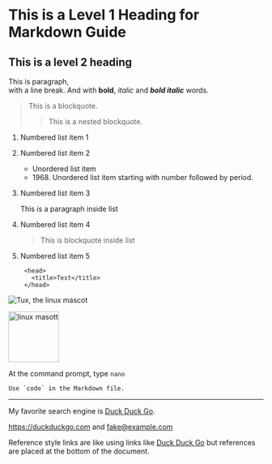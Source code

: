 # This is a Level 1 Heading for Markdown Guide
## This is a level 2 heading

This is paragraph,  
with a line break. And with **bold**, *italic* and ***bold italic*** words.

> This is a blockquote.
>
> > This is a nested blockquote.

1. Numbered list item 1
2. Numbered list item 2
     - Unordered list item
     - 1968\. Unordered list item starting with number followed by period.
3. Numbered list item 3

    This is a paragraph inside list
4. Numbered list item 4
   > This is blockquote inside list
5. Numbered list item 5
   
        <head>
          <title>Test</title>
        </head>

![Tux, the linux mascot](/assets/images/tux.png)

<img src="https://upload.wikimedia.org/wikipedia/commons/thumb/3/35/Tux.svg/1920px-Tux.svg.png" width="100" alt="linux masott" title="The Linux Mascot">

At the command prompt, type `nano`

``Use `code` in the Markdown file.``

___

My favorite search engine is [Duck Duck Go](https://duckduckgo.com "The best privacy search engine").

<https://duckduckgo.com> and <fake@example.com>

Reference style links are like using links like [Duck Duck Go][1] but references are placed at the bottom of the document.


[1]: <https://duckduckgo.com> 'The best privacy search engine'
